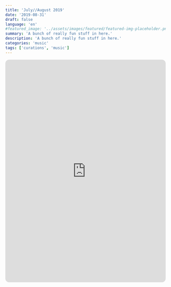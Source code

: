 ```yaml
---
title: 'July//August 2019'
date: '2019-08-31'
draft: false
language: 'en'
#featured_image: '../assets/images/featured/featured-img-placeholder.png'
summary: 'A bunch of really fun stuff in here.'
description: 'A bunch of really fun stuff in here.'
categories: 'music'
tags: ['curations', 'music']
---
```

<!-- @format -->
<iframe
    style="border-radius:12px"
    src="https://open.spotify.com/embed/playlist/7cgVQo1GGhh7z0riaCuf4M?utm_source=generator"
    width="100%"
    height="700"
    frameBorder="0"
    allowfullscreen=""
    allow="
        autoplay;
        clipboard-write;
        encrypted-media;
        fullscreen;
        picture-in-picture
    "
    loading="lazy"
></iframe>
